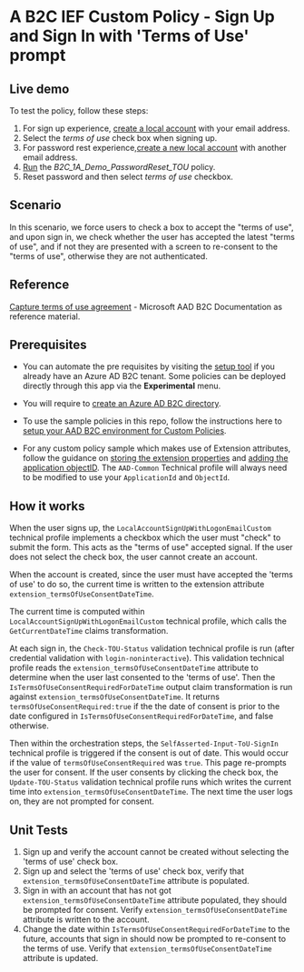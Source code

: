 # A B2C IEF Custom Policy - Sign Up and Sign In with 'Terms of Use' prompt

## Live demo

To test the policy, follow these steps:

1. For sign up experience, [create a local account](https://b2clivedemo.b2clogin.com/b2clivedemo.onmicrosoft.com/B2C_1A_Demo_SUSI_TOU/oauth2/v2.0/authorize?client_id=cfaf887b-a9db-4b44-ac47-5efff4e2902c&nonce=defaultNonce&redirect_uri=https://jwt.ms&scope=openid&response_type=id_token&prompt=login) with your email address.
1. Select the *terms of use* check box when signing up.
1. For password rest experience,[create a new local account](https://b2clivedemo.b2clogin.com/b2clivedemo.onmicrosoft.com/B2C_1A_signup_signin/oauth2/v2.0/authorize?client_id=cfaf887b-a9db-4b44-ac47-5efff4e2902c&nonce=defaultNonce&redirect_uri=https://jwt.ms&scope=openid&response_type=id_token&prompt=login) with another email address.
1. [Run](https://b2clivedemo.b2clogin.com/b2clivedemo.onmicrosoft.com/B2C_1A_Demo_PasswordReset_TOU/oauth2/v2.0/authorize?client_id=cfaf887b-a9db-4b44-ac47-5efff4e2902c&nonce=defaultNonce&redirect_uri=https%3A%2F%2Fjwt.ms&scope=openid&response_type=id_token&prompt=login) the *B2C_1A_Demo_PasswordReset_TOU* policy.
1. Reset password and then select *terms of use* checkbox.

## Scenario

In this scenario, we force users to check a box to accept the "terms of use", and upon sign in, we check whether the user has accepted the latest "terms of use", and if not they are presented with a screen to re-consent to the "terms of use", otherwise they are not authenticated.

## Reference

[Capture terms of use agreement](https://docs.microsoft.com/en-us/azure/active-directory-b2c/manage-user-access#capture-terms-of-use-agreement) - Microsoft AAD B2C Documentation as reference material.

## Prerequisites

- You can automate the pre requisites by visiting the [setup tool](https://aka.ms/iefsetup) if you already have an Azure AD B2C tenant. Some policies can be deployed directly through this app via the **Experimental** menu.

- You will require to [create an Azure AD B2C directory](https://docs.microsoft.com/azure/active-directory-b2c/tutorial-create-tenant).

- To use the sample policies in this repo, follow the instructions here to [setup your AAD B2C environment for Custom Policies](https://docs.microsoft.com/azure/active-directory-b2c/active-directory-b2c-get-started-custom).

- For any custom policy sample which makes use of Extension attributes, follow the guidance on [storing the extension properties](https://docs.microsoft.com/en-us/azure/active-directory-b2c/active-directory-b2c-create-custom-attributes-profile-edit-custom#create-a-new-application-to-store-the-extension-properties) and [adding the application objectID](https://docs.microsoft.com/en-us/azure/active-directory-b2c/active-directory-b2c-create-custom-attributes-profile-edit-custom#modify-your-custom-policy-to-add-the-applicationobjectid). The `AAD-Common` Technical profile will always need to be modified to use your `ApplicationId` and `ObjectId`.

## How it works

When the user signs up, the `LocalAccountSignUpWithLogonEmailCustom` technical profile implements a checkbox which the user must "check" to submit the form. This acts as the "terms of use" accepted signal. If the user does not select the check box, the user cannot create an account.  

When the account is created, since the user must have accepted the 'terms of use' to do so, the current time is written to the extension attribute `extension_termsOfUseConsentDateTime`.

The current time is computed within `LocalAccountSignUpWithLogonEmailCustom` technical profile, which calls the `GetCurrentDateTime` claims transformation.

At each sign in, the `Check-TOU-Status` validation technical profile is run (after credential validation with `login-noninteractive`). This validation technical profile reads the `extension_termsOfUseConsentDateTime` attribute to determine when the user last consented to the 'terms of use'. Then the `IsTermsOfUseConsentRequiredForDateTime` output claim transformation is run against `extension_termsOfUseConsentDateTime`. It returns `termsOfUseConsentRequired:true` if the the date of consent is prior to the date configured in `IsTermsOfUseConsentRequiredForDateTime`, and false otherwise.

Then within the orchestration steps, the `SelfAsserted-Input-ToU-SignIn` technical profile is triggered if the consent is out of date. This would occur if the value of `termsOfUseConsentRequired` was `true`.
This page re-prompts the user for consent. If the user consents by clicking the check box, the `Update-TOU-Status` validation technical profile runs which writes the current time into `extension_termsOfUseConsentDateTime`. The next time the user logs on, they are not prompted for consent.

## Unit Tests

1. Sign up and verify the account cannot be created without selecting the 'terms of use' check box.
2. Sign up and select the 'terms of use' check box, verify that `extension_termsOfUseConsentDateTime` attribute is populated.
3. Sign in with an account that has not got `extension_termsOfUseConsentDateTime` attribute populated, they should be prompted for consent. Verify `extension_termsOfUseConsentDateTime` attribute is written to the account.
4. Change the date within `IsTermsOfUseConsentRequiredForDateTime` to the future, accounts that sign in should now be prompted to re-consent to the terms of use. Verify that `extension_termsOfUseConsentDateTime` attribute is updated. 